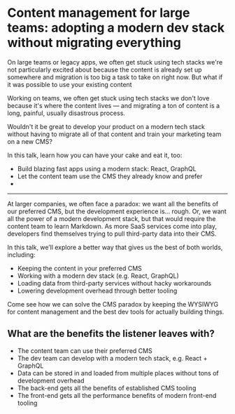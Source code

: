 # Content management for large teams: adopting a modern dev stack without migrating everything

On large teams or legacy apps, we often get stuck using tech stacks we're not particularly excited about because the content is already set up somewhere and migration is too big a task to take on right now. But what if it was possible to use your existing content

Working on teams, we often get stuck using tech stacks we don't love because it's where the content lives — and migrating a ton of content is a long, painful, usually disastrous process.

Wouldn't it be great to develop your product on a modern tech stack without having to migrate all of that content and train your marketing team on a new CMS?

In this talk, learn how you can have your cake and eat it, too:

*   Build blazing fast apps using a modern stack: React, GraphQL
*   Let the content team use the CMS they already know and prefer
*

---

At larger companies, we often face a paradox: we want all the benefits of our preferred CMS, but the development experience is... rough. Or, we want all the power of a modern development stack, but that would require the content team to learn Markdown. As more SaaS services come into play, developers find themselves trying to pull third-party data into their CMS.

In this talk, we’ll explore a better way that gives us the best of both worlds, including:

*   Keeping the content in your preferred CMS
*   Working with a modern dev stack (e.g. React, GraphQL)
*   Loading data from third-party services without hacky workarounds
*   Lowering development overhead through better tooling

Come see how we can solve the CMS paradox by keeping the WYSIWYG for content management and the best dev tools for actually building things.

## What are the benefits the listener leaves with?

*   The content team can use their preferred CMS
*   The dev team can develop with a modern tech stack, e.g. React + GraphQL
*   Data can be stored in and loaded from multiple places without tons of development overhead
*   The back-end gets all the benefits of established CMS tooling
*   The front-end gets all the performance benefits of modern front-end tooling
